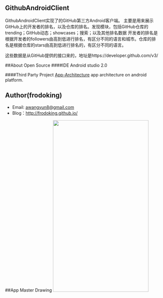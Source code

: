 ## GithubAndroidClient 

GithubAndroidClient实现了的GitHub第三方Android客户端。 主要是用来展示GitHub上的开发者的排名，以及仓库的排名。发现模块，包括GitHub仓库的trending；GitHub动态；showcases；搜索；以及其他排名数据
开发者的排名是根据开发者的followers由高到低进行排名，有区分不同的语言和城市。仓库的排名是根据仓库的stars由高到低进行排名的，有区分不同的语言。

这些数据是从GitHub提供的接口来的，地址是https://developer.github.com/v3/
 
##About Open Source
####IDE
Android studio 2.0

####Third Party Project
[App-Architecture](https://github.com/frodoking/App-Architecture.git)
app architecture on android platform. 

## Author(frodoking)
* Email: awangyun8@gmail.com
* Blog：http://frodoking.github.io/

##App Master Drawing
<img  src="https://github.com/frodoking/GithubAndroidClient/tree/master/masterDrawing/user-profile-about.png" width="313" height="560">



